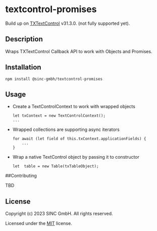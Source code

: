 # textcontrol-promises
Build up on [TXTextControl](https://www.textcontrol.com/) v31.3.0. (not fully supported yet).
## Description
Wraps TXTextControl Callback API to work with Objects and Promises.

## Installation
` npm install @sinc-gmbh/textcontrol-promises `

## Usage

- Create a TextControlContext to work with wrapped objects
    ```
    let txContext = new TextControlContext();
    ...
    ```
- Wrapped collections are supporting async iterators
    ```
    for await (let field of this.txContext.applicationFields) {
        ...
    }  
    ```
- Wrap a native TextControl object by passing it to constructor
    ```
    let  table = new Table(txTableObject);
    ```

##Contributing

TBD

## License

Copyright (c) 2023 SINC GmbH. All rights reserved.

Licensed under the [MIT](LICENSE) license.
